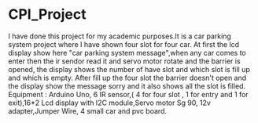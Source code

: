 # CPI_Project
I have done this project for my academic purposes.It is a car parking system project where I have shown four slot for four car. At first the lcd display show here "car parking system message",when any car comes to enter then the ir sendor read it and servo motor rotate and the barrier is opened, the display shows the number of have slot and which slot is fill up and which is empty. After fill up the four slot the barrier doesn't open and the display show the message sorry and it also shows all the slot is filled. Equipment : Arduino Uno, 6 IR sensor,( 4 for four slot , 1 for entry and 1 for exit),16*2 Lcd display with I2C module,Servo motor Sg 90, 12v adapter,Jumper Wire, 4 small car and pvc board.
